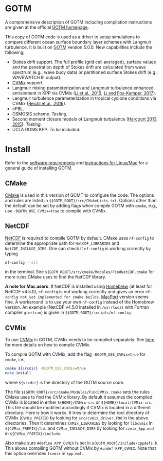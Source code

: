 # GOTM

A comprehensive description of GOTM including compilation instructions are given at the official [GOTM homepage](http://gotm.net).

This copy of GOTM code is used as a driver to setup simulations to compare different ocean surface boundary layer schemes with Langmuir turbulence. It is built on [GOTM](https://github.com/gotm-model/code) version 5.0.0. New capabilities include the following.

* Stokes drift support. The full profile (grid cell averaged), surface values and the penetration depth of Stokes drift are calculated from wave spectrum (e.g., wave buoy data) or partitioned surface Stokes drift (e.g., WAVEWATCH III output).
* [CVMix](https://github.com/CVMix/CVMix-src) support.
* Langmuir mixing parameterization and Langmuir turbulence enhanced entrainment in KPP via CVMix ([Li et al., 2016](https://doi.org/10.1016%2Fj.ocemod.2015.07.020); [Li and Fox-Kemper, 2017](https://doi.org/10.1175%2FJPO-D-17-0085.1)).
* Langmuir turbulence parameterization in tropical cyclone conditions via CVMix ([Reichl et al., 2016](https://doi.org/10.1175/JPO-D-15-0106.1)).
* ePBL.
* OSMOSIS scheme. _Testing._
* Second moment closure models of Langmuir turbulence ([Harcourt 2013](https://doi.org/10.1175%2FJPO-D-12-0105.1), [2015](https://doi.org/10.1175%2FJPO-D-14-0046.1)). _Testing._
* UCLA ROMS KPP. _To be included._

# Install

Refer to the [software requirements](http://gotm.net/portfolio/software/) and [instructions for Linux/Mac](http://gotm.net/software/linux/) for a general guide of installing GOTM.

## CMake

[CMake](https://cmake.org) is used in this version of GOMT to configure the code. The options and rules are listed in `${GOTM_ROOT}/src/CMakeLists.txt`. Options other than the default can be set by adding flags when compile GOTM with `cmake`, e.g., use `-DGOTM_USE_CVMix=true` to compile with CVMix.

## NetCDF

[NetCDF](https://www.unidata.ucar.edu/software/netcdf/) is required to compile GOTM by default. CMake uses `nf-config` to determine the appropriate path for `NetCDF_LIBRARIES` and `NetCDF_INCLUDE_DIRS`. One can check if `nf-config` is working correctly by typing
```sh
nf-config --all
```
in the terminal. See `${GOTM_ROOT}/src/cmake/Modules/FindNetCDF.cmake` for more rules CMake uses to find the NetCDF library.

**A note for Mac users**: If NetCDF is installed using [Homebrew](https://brew.sh) (at least for NetCDF v4.5.0), `nf-config` is not working correctly and gives an error `nf-config not yet implemented for cmake builds`. [MacPort](https://www.macports.org) version seems fine. A workaround is to use your own `nf-config` instead of the Homebrew version. An example (NetCDF v4.5.0 installed in `/usr/local` with Fortran compiler `gfortran`) is given in `${GOTM_ROOT}/scripts/nf-config`.

## CVMix

To use [CVMix](https://github.com/CVMix/CVMix-src) in GOTM, CVMix needs to be compiled separately. See [here](https://github.com/CVMix/CVMix-src) for more details on how to compile CVMix.

To compile GOTM with CVMix, add the flag `-DGOTM_USE_CVMix=true` for `cmake`, i.e.,
```sh
cmake ${srcdir} -DGOTM_USE_CVMix=true
make install
```
where `${srcdir}` is the directory of the GOTM source code.

The file `${GOTM_ROOT}/src/cmake/Modules/FindCVMix.cmake` sets the rules CMake uses to find the CVMix library. By default it assumes the compiled CVMix is located in either `${HOME}/CVMix-src` or `${HOME}/local/CVMix-src`. This file should be modified accordingly if CVMix is located in a different directory. Here is how it works. It tries to determine the root directory of CVMix (`CVMix_PREFIX`) by looking for `src/cvmix_driver.F90` in the above directories. Then it determines `CVMix_LIBRARIES` by looking for `libcvmix` in `${CVMix_PREFIX}/lib` and `CVMix_INCLUDE_DIRS` by looking for `cvmix_kpp.mod` in `${CVMix_PREFIX}/include`.

Also make sure `#define KPP_CVMIX` is set in `${GOTM_ROOT}/include/cppdefs.h`. This allows compiling GOTM without CVMix by `#undef KPP_CVMIX`. Note that this option overrides `lcvmix` in `kpp.nml`.
